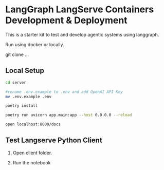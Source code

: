 # LangGraph LangServe Containers Development & Deployment

This is a starter kit to test and develop agentic systems using langgraph.

Run using docker or locally.

git clone ...

## Local Setup

```bash
cd server

#rename .env.example to .env and add OpenAI API Key
mv .env.example .env

poetry install

poetry run uvicorn app.main:app --host 0.0.0.0 --reload

open localhost:8000/docs
```

## Test Langserve Python Client

1. Open client folder.

2. Run the notebook

